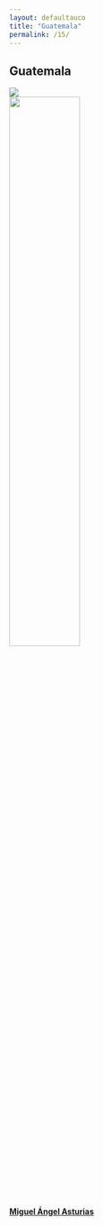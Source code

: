 ```yaml
---
layout: defaultauco
title: "Guatemala"
permalink: /15/
---
```

<div class="container-0">
    <div class="container-title">
        <span class="country"><h2>Guatemala</h2></span>
        <div class="photo-co">
          <img src="https://www.worldatlas.com/r/w768-q80/upload/1b/93/5c/gt-01.jpg" >
    </div>
</div>
<!-- partial:index.partial.html -->
<div class="container">
  <div class="timeline clearfix">
  <div class="vertical-line">
 <div id="post-1" class="vesti-col timeline-post">
      <div class="vesti-content-wrapper">
        <div class="photo">
          <img src="https://cdn.elperiodico.com.gt/wp-content/uploads/2020/02/15192233/miguel_angel_asturias-775x1024.jpg" width="50%" height="50%">
          <div class="vesti-date-wrapper">
            <div class="vesti-date">
            </div>
          </div>
        </div>
        <div class="vesti-desc">
          <a class="desc-a" href="#">
            <h4><a href="/maasturias">Miguel Ángel Asturias</a></h4>
          </a>
        </div>
      </div>
    </div>


<!-- partial -->
